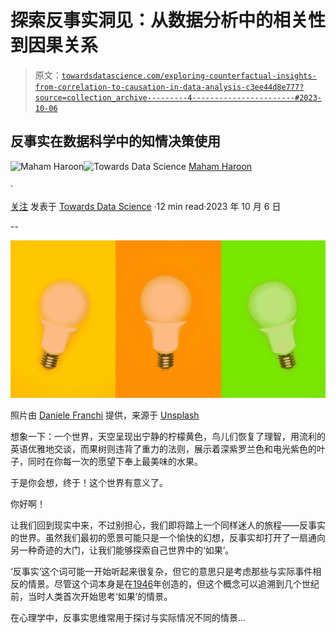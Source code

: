 # 探索反事实洞见：从数据分析中的相关性到因果关系

> 原文：[`towardsdatascience.com/exploring-counterfactual-insights-from-correlation-to-causation-in-data-analysis-c3ee44d8e777?source=collection_archive---------4-----------------------#2023-10-06`](https://towardsdatascience.com/exploring-counterfactual-insights-from-correlation-to-causation-in-data-analysis-c3ee44d8e777?source=collection_archive---------4-----------------------#2023-10-06)

## 反事实在数据科学中的知情决策使用

[](https://medium.com/@MahamsMultiverse?source=post_page-----c3ee44d8e777--------------------------------)![Maham Haroon](https://medium.com/@MahamsMultiverse?source=post_page-----c3ee44d8e777--------------------------------)[](https://towardsdatascience.com/?source=post_page-----c3ee44d8e777--------------------------------)![Towards Data Science](https://towardsdatascience.com/?source=post_page-----c3ee44d8e777--------------------------------) [Maham Haroon](https://medium.com/@MahamsMultiverse?source=post_page-----c3ee44d8e777--------------------------------)

·

[关注](https://medium.com/m/signin?actionUrl=https%3A%2F%2Fmedium.com%2F_%2Fsubscribe%2Fuser%2F398c9514a58b&operation=register&redirect=https%3A%2F%2Ftowardsdatascience.com%2Fexploring-counterfactual-insights-from-correlation-to-causation-in-data-analysis-c3ee44d8e777&user=Maham+Haroon&userId=398c9514a58b&source=post_page-398c9514a58b----c3ee44d8e777---------------------post_header-----------) 发表于 [Towards Data Science](https://towardsdatascience.com/?source=post_page-----c3ee44d8e777--------------------------------) ·12 min read·2023 年 10 月 6 日[](https://medium.com/m/signin?actionUrl=https%3A%2F%2Fmedium.com%2F_%2Fvote%2Ftowards-data-science%2Fc3ee44d8e777&operation=register&redirect=https%3A%2F%2Ftowardsdatascience.com%2Fexploring-counterfactual-insights-from-correlation-to-causation-in-data-analysis-c3ee44d8e777&user=Maham+Haroon&userId=398c9514a58b&source=-----c3ee44d8e777---------------------clap_footer-----------)

--

[](https://medium.com/m/signin?actionUrl=https%3A%2F%2Fmedium.com%2F_%2Fbookmark%2Fp%2Fc3ee44d8e777&operation=register&redirect=https%3A%2F%2Ftowardsdatascience.com%2Fexploring-counterfactual-insights-from-correlation-to-causation-in-data-analysis-c3ee44d8e777&source=-----c3ee44d8e777---------------------bookmark_footer-----------)![](img/08ac230de223b22fe21ecb9575cf8842.png)

照片由 [Daniele Franchi](https://unsplash.com/@daniele_franchi?utm_source=unsplash&utm_medium=referral&utm_content=creditCopyText) 提供，来源于 [Unsplash](https://unsplash.com/photos/GbAEJUJKJ88?utm_source=unsplash&utm_medium=referral&utm_content=creditCopyText)

想象一下：一个世界，天空呈现出宁静的柠檬黄色，鸟儿们恢复了理智，用流利的英语优雅地交谈，而果树则违背了重力的法则，展示着深紫罗兰色和电光紫色的叶子，同时在你每一次的愿望下奉上最美味的水果。

于是你会想，终于！这个世界有意义了。

你好啊！

让我们回到现实中来，不过别担心，我们即将踏上一个同样迷人的旅程——反事实的世界。虽然我们最初的愿景可能只是一个愉快的幻想，反事实却打开了一扇通向另一种奇迹的大门，让我们能够探索自己世界中的‘如果’。

‘反事实’这个词可能一开始听起来很复杂，但它的意思只是考虑那些与实际事件相反的情景。尽管这个词本身是在[1946](https://www.merriam-webster.com/dictionary/counterfactual#word-history)年创造的，但这个概念可以追溯到几个世纪前，当时人类首次开始思考‘如果’的情景。

在心理学中，反事实思维常用于探讨与实际情况不同的情景…
